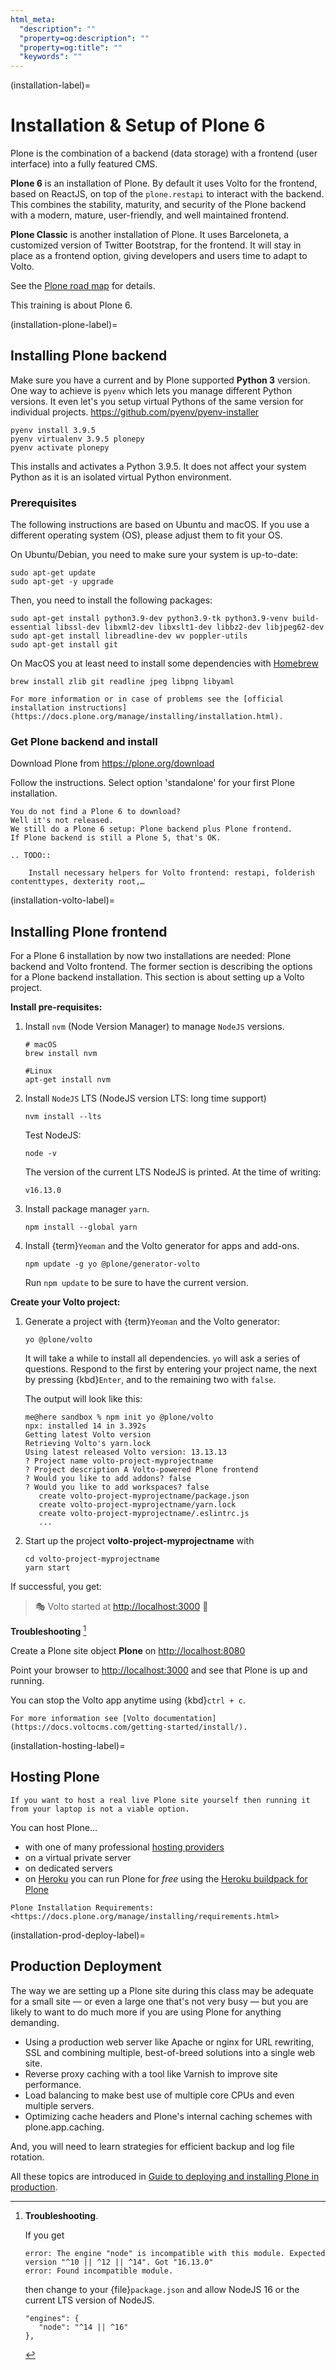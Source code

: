 ```yaml
---
html_meta:
  "description": ""
  "property=og:description": ""
  "property=og:title": ""
  "keywords": ""
---
```


(installation-label)=

# Installation & Setup of Plone 6

Plone is the combination of a backend (data storage) with a frontend (user interface) into a fully featured CMS.

**Plone 6** is an installation of Plone.
By default it uses Volto for the frontend, based on ReactJS, on top of the `plone.restapi` to interact with the backend.
This combines the stability, maturity, and security of the Plone backend with a modern, mature, user-friendly, and well maintained frontend.

**Plone Classic** is another installation of Plone.
It uses Barceloneta, a customized version of Twitter Bootstrap, for the frontend.
It will stay in place as a frontend option, giving developers and users time to adapt to Volto.

See the [Plone road map](https://plone.org/roadmap) for details.

This training is about Plone 6.

(installation-plone-label)=

## Installing Plone backend

Make sure you have a current and by Plone supported **Python 3** version.
One way to achieve is `pyenv` which lets you manage different Python versions.
It even let's you setup virtual Pythons of the same version for individual projects.
<https://github.com/pyenv/pyenv-installer>

```shell
pyenv install 3.9.5
pyenv virtualenv 3.9.5 plonepy
pyenv activate plonepy
```

This installs and activates a Python 3.9.5. It does not affect your system Python as it is an isolated virtual Python environment.

### Prerequisites

The following instructions are based on Ubuntu and macOS.
If you use a different operating system (OS), please adjust them to fit your OS.

On Ubuntu/Debian, you need to make sure your system is up-to-date:

```shell
sudo apt-get update
sudo apt-get -y upgrade
```

Then, you need to install the following packages:

```shell
sudo apt-get install python3.9-dev python3.9-tk python3.9-venv build-essential libssl-dev libxml2-dev libxslt1-dev libbz2-dev libjpeg62-dev
sudo apt-get install libreadline-dev wv poppler-utils
sudo apt-get install git
```

On MacOS you at least need to install some dependencies with [Homebrew](https://brew.sh/)

```shell
brew install zlib git readline jpeg libpng libyaml
```

```{seealso}
For more information or in case of problems see the [official installation instructions](https://docs.plone.org/manage/installing/installation.html).
```

### Get Plone backend and install

Download Plone from <https://plone.org/download>

Follow the instructions. Select option 'standalone' for your first Plone installation.

```{note}
You do not find a Plone 6 to download?
Well it's not released.
We still do a Plone 6 setup: Plone backend plus Plone frontend.
If Plone backend is still a Plone 5, that's OK.
```

```{eval-rst}
.. TODO::

    Install necessary helpers for Volto frontend: restapi, folderish contenttypes, dexterity root,…

```

(installation-volto-label)=

## Installing Plone frontend

For a Plone 6 installation by now two installations are needed: Plone backend and Volto frontend.
The former section is describing the options for a Plone backend installation.
This section is about setting up a Volto project.

**Install pre-requisites:**

1. Install `nvm` (Node Version Manager) to manage `NodeJS` versions.

   ```shell
   # macOS
   brew install nvm

   #Linux
   apt-get install nvm
   ```

2. Install `NodeJS` LTS (NodeJS version LTS: long time support)

   ```shell
   nvm install --lts
   ```

   Test NodeJS: 
   
   ```shell
   node -v
   ```

   The version of the current LTS NodeJS is printed.
   At the time of writing:

   ```shell
   v16.13.0
   ```
   

3. Install package manager `yarn`.

   ```shell
   npm install --global yarn
   ```

   
3. Install {term}`Yeoman` and the Volto generator for apps and add-ons.

   ```shell
   npm update -g yo @plone/generator-volto
   ```

   Run `npm update` to be sure to have the current version.
   

**Create your Volto project:**

1. Generate a project with {term}`Yeoman` and the Volto generator:

   ```shell
   yo @plone/volto
   ```

   It will take a while to install all dependencies.
   `yo` will ask a series of questions.
   Respond to the first by entering your project name, the next by pressing {kbd}`Enter`, and to the remaining two with `false`.

   The output will look like this:

   ```console
   me@here sandbox % npm init yo @plone/volto
   npx: installed 14 in 3.392s
   Getting latest Volto version
   Retrieving Volto's yarn.lock
   Using latest released Volto version: 13.13.13
   ? Project name volto-project-myprojectname
   ? Project description A Volto-powered Plone frontend
   ? Would you like to add addons? false
   ? Would you like to add workspaces? false
      create volto-project-myprojectname/package.json
      create volto-project-myprojectname/yarn.lock
      create volto-project-myprojectname/.eslintrc.js
      ...
   ```

2. Start up the project **volto-project-myprojectname** with

   ```shell
   cd volto-project-myprojectname
   yarn start
   ```

If successful, you get:

> 🎭 Volto started at <http://localhost:3000> 🚀

**Troubleshooting** [^troubleshooting]

Create a Plone site object **Plone** on <http://localhost:8080>

Point your browser to <http://localhost:3000> and see that Plone is up and running.

You can stop the Volto app anytime using {kbd}`ctrl + c`.

```{seealso}
For more information see [Volto documentation](https://docs.voltocms.com/getting-started/install/).
```

(installation-hosting-label)=

## Hosting Plone

```{only} not presentation
If you want to host a real live Plone site yourself then running it from your laptop is not a viable option.
```

You can host Plone...

- with one of many professional [hosting providers](https://plone.org/providers)
- on a virtual private server
- on dedicated servers
- on [Heroku](https://www.heroku.com) you can run Plone for *free* using the [Heroku buildpack for Plone](https://github.com/plone/heroku-buildpack-plone)

```{seealso}
Plone Installation Requirements: <https://docs.plone.org/manage/installing/requirements.html>
```

(installation-prod-deploy-label)=

## Production Deployment

The way we are setting up a Plone site during this class may be adequate for a small site
— or even a large one that's not very busy — but you are likely to want to do much more if you are using Plone for anything demanding.

- Using a production web server like Apache or nginx for URL rewriting, SSL and combining multiple, best-of-breed solutions into a single web site.
- Reverse proxy caching with a tool like Varnish to improve site performance.
- Load balancing to make best use of multiple core CPUs and even multiple servers.
- Optimizing cache headers and Plone's internal caching schemes with plone.app.caching.

And, you will need to learn strategies for efficient backup and log file rotation.

All these topics are introduced in [Guide to deploying and installing Plone in production](https://docs.plone.org/manage/deploying/index.html).

[^troubleshooting]: **Troubleshooting**. 
      
      If you get

      ```
      error: The engine "node" is incompatible with this module. Expected version "^10 || ^12 || ^14". Got "16.13.0"
      error: Found incompatible module.
      ```
      then change to your {file}`package.json` and allow NodeJS 16 or the current LTS version of NodeJS.

      ```
      "engines": {
         "node": "^14 || ^16"
      },
      ```

